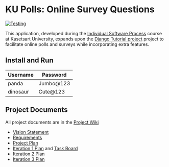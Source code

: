 # KU Polls: Online Survey Questions 
[![Testing](https://github.com/thanidacwn/ku-polls/actions/workflows/python-app.yml/badge.svg?branch=iteration2)](https://github.com/thanidacwn/ku-polls/actions/workflows/python-app.yml)

This application, developed during the  [Individual Software Process](
https://cpske.github.io/ISP) course at Kasetsart University, expands upon the [Django Tutorial project](https://docs.djangoproject.com/en/4.1/intro/tutorial01/) project to facilitate online polls and surveys while incorporating extra features.

## Install and Run

| Username  | Password  |
|-----------|-----------|
|   panda   | Jumbo@123 |
|   dinosaur   | Cute@123 |


## Project Documents

All project documents are in the [Project Wiki](https://github.com/thanidacwn/ku-polls/wiki)

* [Vision Statement](https://github.com/thanidacwn/ku-polls/wiki/Vision-Statement)
* [Requirements](https://github.com/thanidacwn/ku-polls/wiki/Requirements)
* [Project Plan](https://github.com/thanidacwn/ku-polls/wiki/Development-plan)
* [Iteration 1 Plan](https://github.com/thanidacwn/ku-polls/wiki/Iteration-1-Plan) and [Task Board](https://github.com/users/thanidacwn/projects/7)
* [Iteration 2 Plan](https://github.com/thanidacwn/ku-polls/wiki/Iteration-2-Plan)
* [Iteration 3 Plan](https://github.com/thanidacwn/ku-polls/wiki/Iteration-3-Plan)